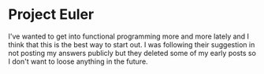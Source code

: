 # Project Euler

I've wanted to get into functional programming more and more lately and I think that this is the best way to start out. I was following their suggestion in not posting my answers publicly but they deleted some of my early posts so I don't want to loose anything in the future.
